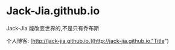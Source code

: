 # Jack-Jia.github.io
Jack-Jia
能改变世界的,不是只有乔布斯

个人博客: [http://jack-jia.github.io.](http://jack-jia.github.io."Title") 
